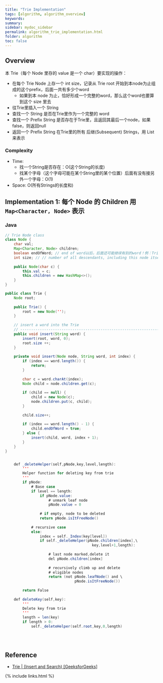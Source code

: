```yaml
---
title: "Trie Implementation"
tags: [algorithm, algorithm_overview]
keywords:
summary:
sidebar: mydoc_sidebar
permalink: algorithm_trie_implementation.html
folder: algorithm
toc: false
---
```


## Overview
本 Trie（每个 Node 里存的 value 是一个 char）要实现的操作：
* 在每个 Trie Node 上存一个 int size，记录从 Trie root 开始到本node为止组成的这个prefix，后面一共有多少个word
  * 如果到本 node 为止，恰好形成一个完整的word，那么这个word也要算到这个 size 里去
* 往Trie里插入一个 String
* 查找一个 String 是否在Trie里作为一个完整的 word
* 查找一个 Prefix String 是否存在于Trie里，且返回其最后一个node，如果false，则返回null
* 返回一个 Prefix String 在Trie里的所有 后继(Subsequent) Strings，用 List<String> 来表示
   
### Complexity
* Time:
  * 找一个String是否存在：O(这个String的长度)
  * 找某个字母（这个字母可能在某个String里的某个位置）后面有没有接另外一个字母：O(1)
* Space: O(所有Strings的长度和)

## Implementation 1: 每个 Node 的 Children 用 `Map<Character, Node>` 表示

### Java
```java
// Trie Node class
class Node {
    char val;
    Map<Character, Node> children;
    boolean endOfWord; // end of word以后，后面还可能继续有别的word！例：Trie里同时存 car 和 card 的情况
    int size; // // number of all descendants, including this node itself if it is an end of a word
    
    public Node(char c) {
        this.val = c;
        this.children = new HashMap<>();
    }
}

public class Trie {
    Node root;
    
    public Trie() {
        root = new Node('');
    }
    
    // insert a word into the Trie
    // ----------------------------------------------------------------
    public void insert(String word) {
        insert(root, word, 0);
        root.size ++;
    }
    
    private void insert(Node node, String word, int index) {
        if (index == word.length()) {
            return;
        }
        
        char c = word.charAt(index);
        Node child = node.children.get(c);
        
        if (child == null) {
            child = new Node(c);
            node.children.put(c, child);
        }
        
        child.size++;
        
        if (index == word.length() - 1) {
            child.endOfWord = true;
        } else {
            insert(child, word, index + 1);
        }
    }
}


    def _deleteHelper(self,pNode,key,level,length): 
        ''' 
        Helper function for deleting key from trie 
        '''
        if pNode: 
            # Base case 
            if level == length: 
                if pNode.value: 
                    # unmark leaf node 
                    pNode.value = 0
  
                # if empty, node to be deleted 
                return pNode.isItFreeNode() 
  
            # recursive case 
            else: 
                index = self._Index(key[level]) 
                if self._deleteHelper(pNode.children[index],\ 
                                        key,level+1,length): 
  
                    # last node marked,delete it 
                    del pNode.children[index] 
  
                    # recursively climb up and delete  
                    # eligible nodes 
                    return (not pNode.leafNode() and \ 
                                pNode.isItFreeNode()) 
  
        return False
  
    def deleteKey(self,key): 
        ''' 
        Delete key from trie 
        '''
        length = len(key) 
        if length > 0: 
            self._deleteHelper(self.root,key,0,length)     
  
  
  
```

## Reference
* [Trie | (Insert and Search) [GeeksforGeeks]](https://www.geeksforgeeks.org/trie-insert-and-search/)

{% include links.html %}
